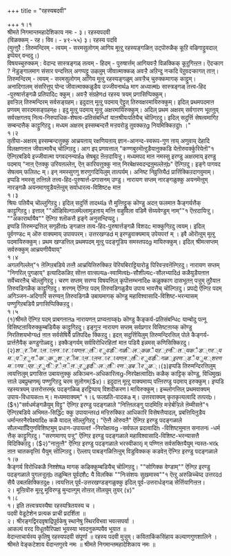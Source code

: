 +++
title = "रहस्यबदवी"

+++
१।१  
श्रीमते निगमान्तमहादेशिकाय नमः - ३। रहस्यपदवी  
(विळक्कम् - रह। विव। - ४९-५५) ३। रहस्य पदवि  
(मुऩ्ऩुरै : तिरुमन्दिरम् - त्वयम् - सरमसुलोगम् आगिय मूऩ्ऱु रहस्यङ्गळिऩ् उट्पॊरुळैक् कूऱि वऴिगाट्टुवदाल् इप्पॆयर् वन्ददु।)   
विषयच्चुरुक्कम् : वेदान्द सास्त्रङ्गळ् तत्वम् - हिदम् - पुरुषार्त्तम् आगियवऱ्ऱै विळक्किक् कूऱुगिऩ्ऱऩ। ऎदऱ्काग ? नॆडुङ्गालमाग संसार पन्दत्तिल् अगप्पट्टु उऴलुम् जीवात्माक्कळ् अवऱ्ऱै अऱिन्दु नऱ्कदि पॆऱुवदऱ्कागत् ताऩ्। तिरुमन्दिरम् - त्वयम् - सरमसुलोगम् आगिय मूऩ्ऱु रहस्यङ्गळुम् अवऱ्ऱैच् चुरुक्कमागक् काट्टुम्।  
अनादिगालम् संसरित्तुप् पोन्द जीवात्माक्कळुडैय उज्जीवनार्थa माग अध्यात्मb सास्त्रङ्गळ् तत्त्व-हिद  
-पुरुषार्त्तङ्गळै प्रतिपादिc क्कुम्। अवऱ्ऱै संग्रहेणd रहस्य त्रयम् प्रगासिप्पिक्कुम्।  
इवऱ्ऱिल् तिरुमन्दिरम् सर्वसङ्ग्रहम्। इदुदाऩ् मूऩ्ऱु पदमाय् ऎट्टुत् तिरुवक्षरमायिरुक्कुम्। इदिल् प्रथमपदमाऩ प्रणवम् सारदमसङ्ग्रहम्e। इदु मूऩ्ऱु पदमाय् मूऩ्ऱु अक्षरमायिरुक्कुम्। अदिल् प्रथम अक्षरम् सर्वगारण भूतऩुय् सर्वरक्षगऩय् नित्य-निरुपाधिक-शेषत्व-प्रतिसंबन्धिf याऩश्रीयःपतियैच् चॊल्गिऱदु। इदिल् सदुर्त्ति सेषत्वमागिऱ सम्बन्दत्तैक् काट्टुगिऱदु। मध्यम अक्षरम् इस्सम्बन्दत्तै मऱ्ऱवरोडु तुवक्कऱg नियमिक्किऱदुh ।"  
१।२  
तृतीया-अक्षरम् इस्सम्बन्दत्तुक्कु आच्रयऩाय् रक्षणियऩाय् ज्ञान-आनन्द-स्वरूप-गुण ऩाय् अणुवाय् देहादि विलक्षणऩाऩ जीवात्मावैच् चॊल्गिऱदु। आग इप् प्रणवत्ताल् "कण्णबुरमॊऩ्ऱुडैयाऩुक्कडि येऩॊरुवर्क्कुरियेऩॊ"१ ऎऩ्गिऱबडिये इज्जीवात्मा पगवदनन्यार्हa सेषबूद ऩॆऩ्ऱदायिऱ्ऱु। मध्यमपद माऩ नमस्सु इरण्डु अक्षरमाय् इरण्डु पदमाय् "नाऩ् ऎऩक्कु उरियऩल्लेऩ्, ऎऩ् कारियत्तुक्कु नाऩ् निरबेक्षस्वदन्द्रऩुमल्लेऩ्b" ऎऩ्गिऱदु। इङ्गे पागवद सेषत्वम् फलितc म्। इन् नमस्सुगगु शरणुगदियिलुम् तात्पर्यम्। अनिष्ट निव्रुत्तियैd प्रार्त्तिक्किऱदागवुमाम्। इप्पडि नमस्सु तऩ्ऩिले तत्त्व-हिद-पुरुषार्त्त-प्रगासनम् उण्डु। नारायण सप्तम् नारङ्गळुक्कु अयनमॆऩ्ऱुम् नारङ्गळै अयनमागवुडैयऩॆऩ्ऱुम् सर्वाधारत्व-विशिष्टe माऩ  
१।३  
श्रियः पतियैच् चॊल्लुगिऱदु। इदिल् सदुर्त्ति तादथ्यंa त्तै मुऩ्ऩिट्टुक् कॊण्डु अदऩ् फलमाऩ कैङ्गर्यत्तैक् काट्टुगिऱदु। इत्ताल् ""ऒऴिविल्गालमॆल्लामुडऩाय् मऩ्ऩि वऴुविला वडिमै सॆय्यवेण्डुम् नाम्""१ ऎऩ्ऱदायिऱ्ऱु। ""अकारार्थायैव"" ऎऩ्गिऱ श्लॊकत्तै इङ्गे अनुसन्दिप्पदु।   
इप्पडि तिरुमन्द्रत्तिल् सगृहीतb ङ्गळाऩ तत्व-हिद-पुरुषार्त्तङ्गळै विशदc माक्कुगिऱदु त्वयम्। इदिल् पूर्वगण्डc म् ऒरु वाक्यमाय् उपायपरम्। उत्तरखण्डd म् इरण्डुवाक्यमाय् उपेयपरf म् । इवै ऒरॊऩ्ऱुम् मूऩ्ऱु पदमायिरुक्कुम्। प्रथम खण्डत्तिल् प्रथमपदम् मूऩ्ऱु पदङ्गूडिय समस्तपदg मायिरुक्कुम्। इदिल् श्रीमत्सप्तम् सर्वरुक्कुम् आच्रयणीयैयाय्"  
१।४  
अगलगिल्लेऩ्"१ ऩॆऩ्गिऱबडिये तऩ्ऩै आच्रयित्तिरुक्किऱ पॆरियबिराट्टियारोडु पिरिवऱ्ऱवऩॆऩ्गिऱदु। नारायण सप्तम् "निगरिल् पुगऴाय्" इत्यादिकळिऱ् सॊऩ्ऩ वात्सल्यa-स्वामित्वb-सौशील्यc-सौलभ्यादिd कळैयुडैयऩाऩ सर्वेच्वरऩैच् चॊल्लुगिऱदु। चरण सप्तम् सरण्य विषयत्तिल् कृपॊत्तम्भनादिe कळुक्काग दासभूतऩ् पऱ्ऱुम् तुऱैयाऩ तिरुवडिगळैक् काट्टुगिऱदु। शरणम् ऎऩ्गिऱ पदम् तिरुवडिगळुडैय उपाय भावत्तैच् चॊल्गिऱदु। प्रपद्ये ऎऩ्गिऱ पदम् अगिञ्जन-अदिगारि सरण्यऩ् तिरुवडिगळै उबायमागक् कॊण्डु महाविश्वासादि-विशिष्ट-भरन्यासम् पण्णुगिऱबडियै प्रगासिप्पिक्किऱदु।  
१।५  
(१)श्रीमते ऎऩ्गिऱ पदम् प्राबगऩाऩa नारायणऩ् प्राप्यऩाय्क्b कॊण्डु कैङ्कर्य-प्रतिसंबन्धिc याम्बोदु पत्नू विसिष्टऩायिरुक्कुम्बडियैक् काट्टुगिऱदु। इङ्गुऱ्ऱ नारायण सप्तम् सर्वप्रगार विसिष्टऩाय्क् कॊण्डु निरतिशयभोग्यd ऩाऩ सर्वसेषियै प्रतिपदिe क्किऱदु। इदऩ् सदुर्त्तियिलुम् तिरुमन्दिरत्तिल् पोले कैङ्गर्य-प्रार्त्तऩैयैक् कण्डुगॊळ्वदु। इक्कैङ्गर्यम् सर्वविरोधिरहितf माऩ पडियै इन्नमस् कणिसिक्किऱदु। ($२)श्रीमाऩाऩ नारायणऩ् तिरुवडिगळिल् कळैयऱ्ऱ नित्य कैङ्गर्यम् पॆऱुगैक्कु श्रीमाऩाऩ नारायणऩ् तिरुवडिगळ् इरण्डैयुम् शरणमागप् पऱ्ऱुगिऱेऩॆऩ्ऱु इदिल् तिरण्डबॊरुळ्।   
($३)इप्पडि तिरुमन्दिरत्तिलुम् त्वयत्तिलुम् प्रगासित्त उबायत्तुक्कु अकिञ्चन-अधिकारित्वg-निरपेक्षत्वादिh कळैक् काट्टिक् कॊण्डु, विधिमुखi त्ताले उबप्रुम्हणम्j पण्णुगिऱदु चरम सुलोगम्($४)। इदुदाऩ् मूऩ्ऱु वाक्यमाय्प् पऩ्ऩिरण्डु पदमाय् इरुक्कुम्। इप्पडि रहस्यत्रयम् उत्तरोत्तरम्k पदङ्गळिळ् इरट्टिप्पाय् विशदीकरण l मायिरुक्कुम्। इच्च्लोगत्तिल् प्रथमवाक्यम् उपाय-विधायकm म्। मध्यमवाक्यम्"  
१।६  
फलप्रति-पादकa म्। उत्तरवाक्यम् कृतकृत्यत्वादि तत्परb। ($१)"सर्वधर्मङ्गळैयुम् विट्टु" ऎऩ्गिऱ इरण्डु पदङ्गळाले "निऩ्ऩिलङ्गु पादमिऩ्ऱि मऱ्ऱेर्बऱ्ऱिले ऩॆम्मीसऩे"१ ऎऩ्गिऱबडिये अभिमत-सिद्धिc क्कु उपायान्तरd मऱ्ऱिरुक्किऱ आधिकारि विसेषत्तैयादल्, प्रबत्तियिऩुडैय धर्मान्तरनैरपेक्ष्यादिe कळै यादल् सॊल्लुगिऱदु। "ऎऩ्ऩै ऒरुवऩै" ऎऩ्गिऱ इरण्डु पदङ्गळाले सौलभ्यादििगुणविशिष्टमुम् प्रधान-उपायत्वf -निरपेक्षत्वg -सर्वफल प्रदत्वादिh -विशिष्टमुमाऩ सनातनi -धर्म त्तैक् काट्टुगिऱदु। "सरणमागप् पऱ्ऱु" ऎऩ्गिऱ इरण्डु पदङ्गळाले महाविश्वासादि-विशिष्ट-भरन्यासत्तै विदिक्किऱदु। ($२)"नाऩुऩ्ऩै" ऎऩ्गिऱ इरण्डु पदङ्गळाले भरस्वीकारj म् पण्णिऩ सर्वसक्तियैयुम् न्यस्त-भरk ऩाऩ चातकवृत्तिl यैयुम् सॊल्गिऱदु। ऎल्लाप् पाबङ्गळिऩिऩ्ऱुम् विडुविक्कक् कडवेऩ् ऎऩ्गिऱ इरण्डु पदङ्गळाले  
१।७  
कैङ्गर्य विरोधिकळै निश्शेषa मागक् कऴिक्कुम्बडियैच् चॊल्गिऱदु। ""सोगिक्क वेण्डाम्"" ऎऩ्गिऱ इरण्डु पदङ्गळाले पुगलऱ्ऱुत्b तळुम्बिऩ पूर्वदशैc यै विलक्कि ""निःसंशयः सुखमास्व""१ ऎऩ्ऱु अरुळिच्चॆय्द उत्तरदd सैयै उबलक्षिक्किऱदुe। त्वयत्तिल् पूर्व-उत्तरखण्डङ्गळुक्कु इदिल् पूर्व-उत्तरार्धङ्गळ् सेर्त्तियागिऩ्ऱऩ।  
२। मूऩ्ऱिवॊरु मूऩ्ऱु मूविरण्डु मुन्दाऩ्गुम् तोऩ्ऱत् तॊलयुम् तुयर् (४)"  
१।८  
१। इति तत्त्वत्रयस्यैषा रहस्यत्रितयस्य च ।   
पदवी वेडूटेशेन प्रत्यक प्राची प्रदर्शिता ॥  
२। श्रीरङ्गद्विरदवृषाद्रिपूर्वकेषु स्थानेषु स्थिरविभवा भवत्सपर्या ।   
आकल्पं वरद विधूतवैरिपक्षा भूयस्या भवदनुकम्पयैव भूयात ॥   
वेदान्ताचार्यस्य कृतिषु रहस्यपदवी संपूर्णा ॥ रहस्य पदवी मुऱ्ऱुम्। कविताकिंकसिंहाय कल्याणगुणशालिने । श्रीमते वेङ्कटेशाय वेदान्तगुरवे नमः ॥ श्रीमते निगमान्तमहादेशिकाय नमः ॥

